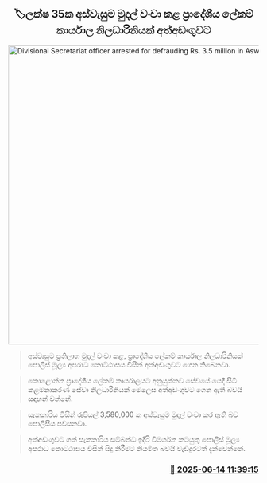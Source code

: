 <p align='center'><b><h2 align='center' title='Divisional Secretariat officer arrested for defrauding Rs. 3.5 million in Aswesuma money'>🏷ලක්ෂ 35ක අස්වැසුම මුදල් වංචා කළ ප්‍රාදේශීය ලේකම් කාර්යාල නිලධාරිනියක් අත්අඩංගුවට</h2></b></p>
<p align='center'><img src='https://helakuru.sgp1.cdn.digitaloceanspaces.com/esana/images/lib/arrest-lady-new-thumb.jpg' width='600' alt='Divisional Secretariat officer arrested for defrauding Rs. 3.5 million in Aswesuma money'></p>

> අස්වැසුම ප්‍රතිලාභ මුදල් වංචා කළ, ප්‍රාදේශීය ලේකම් කාර්යාල නිලධාරිනියක් පොලිස් මූල්‍ය අපරාධ කොට්ඨාසය විසින් අත්අඩංගුවට ගෙන තිබෙනවා.

> කොළොන්න ප්‍රාදේශීය ලේකම් කාර්යාලයට අනුයුක්තව සේවයේ යෙදී සිටි කළමනාකරණ සේවා නිලධාරිනියක් මෙලෙස අත්අඩංගුවට ගෙන ඇති බවයි සඳහන් වන්නේ.

> සැකකාරිය විසින් රුපියල් 3,580,000 ක අස්වැසුම මුදල් වංචා කර ඇති බව පොලීසිය පවසනවා.

> අත්අඩංගුවට ගත් සැකකාරිය සම්බන්ධ ඉදිරි විමර්ශන කටයුතු පොලිස් මූල්‍ය අපරාධ කොට්ඨාසය විසින් සිදු කිරීමට නියමිත බවයි වැඩිදුරටත් දැක්වෙන්නේ.



<h3 align='right'><a href='https://www.helakuru.lk/esana/p/110997/'>📅 2025-06-14 11:39:15</a></h3>
